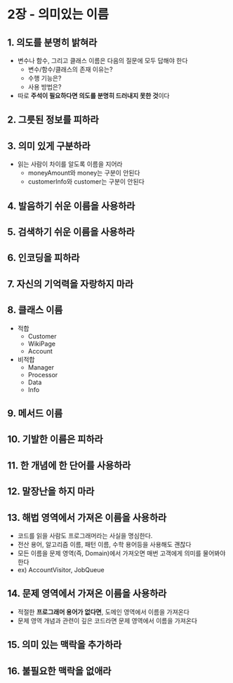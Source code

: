 # 2장 - 의미있는 이름

## 1. 의도를 분명히 밝혀라 

* 변수나 함수, 그리고 클래스 이름은 다음의 질문에 모두 답해야 한다
  * 변수/함수/클래스의 존재 이유는?
  * 수행 기능은?
  * 사용 방법은?
* 따로 **주석이 필요하다면 의도를 분명히 드러내지 못한 것**이다

## 2. 그릇된 정보를 피하라

## 3. 의미 있게 구분하라 

* 읽는 사람이 차이를 알도록 이름을 지어라
    * moneyAmount와 money는 구분이 안된다
    * customerInfo와 customer는 구분이 안된다
  
## 4. 발음하기 쉬운 이름을 사용하라

## 5. 검색하기 쉬운 이름을 사용하라

## 6. 인코딩을 피하라

## 7. 자신의 기억력을 자랑하지 마라

## 8. 클래스 이름

* 적합
  * Customer
  * WikiPage
  * Account
* 비적합
  * Manager
  * Processor
  * Data
  * Info
  
## 9. 메서드 이름

## 10. 기발한 이름은 피하라

## 11. 한 개념에 한 단어를 사용하라

## 12. 말장난을 하지 마라

## 13. 해법 영역에서 가져온 이름을 사용하라

* 코드를 읽을 사람도 프로그래머라는 사실을 명심한다.  
* 전산 용어, 알고리즘 이름, 패턴 이름, 수학 용어등을 사용해도 괜찮다
* 모든 이름을 문제 영역(즉, Domain)에서 가져오면 매번 고객에게 의미를 물어봐야 한다
* ex) AccountVisitor, JobQueue

## 14. 문제 영역에서 가져온 이름을 사용하라

* 적절한 **프로그래머 용어가 없다면**, 도메인 영역에서 이름을 가져온다
* 문제 영역 개념과 관련이 깊은 코드라면 문제 영역에서 이름을 가져온다

## 15. 의미 있는 맥락을 추가하라

## 16. 불필요한 맥락을 없애라





